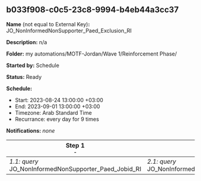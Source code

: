 ## b033f908-c0c5-23c8-9994-b4eb44a3cc37

**Name** (not equal to External Key)**:** JO_NonInformedNonSupporter_Paed_Exclusion_RI

**Description:** n/a

**Folder:** my automations/MOTF-Jordan/Wave 1/Reinforcement Phase/

**Started by:** Schedule

**Status:** Ready

**Schedule:**

* Start: 2023-08-24 13:00:00 +03:00
* End: 2023-09-01 13:00:00 +03:00
* Timezone: Arab Standard Time
* Recurrance: every day for 9 times

**Notifications:** _none_


| Step 1<br>_<small>-</small>_ | Step 2<br>_<small>-</small>_ |
| --- | --- |
| _1.1: query_<br>JO_NonInformedNonSupporter_Paed_Jobid_RI | _2.1: query_<br>JO_NonInformedNonSupporter_Paed_Exclusion_RI |
